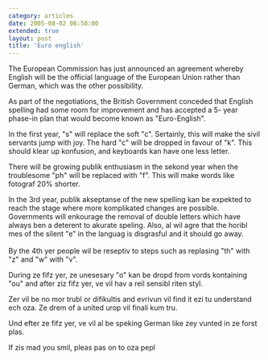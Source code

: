 ```yaml
---
category: articles
date: 2005-08-02 06:50:00
extended: true
layout: post
title: 'Euro english'
---
```


<p>The European Commission has just announced an agreement whereby English will be the official language of the European Union rather than German, which was the other possibility.</p>

<p>As part of the negotiations, the British Government conceded that English spelling had some room for improvement and has accepted a 5- year phase-in plan that would become known as "Euro-English".</p>

<!--more-->
<p>In the first year, "s" will replace the soft "c". Sertainly, this will make the sivil servants jump with joy. The hard "c" will be dropped in favour of "k". This should klear up konfusion, and keyboards kan have one less letter.</p>

<p>There will be growing publik enthusiasm in the sekond year when the troublesome "ph" will be replaced with "f". This will make words like fotograf 20% shorter.</p>

<p>In the 3rd year, publik akseptanse of the new spelling kan be expekted to reach the stage where more komplikated changes are possible. Governments will enkourage the removal of double letters which have always ben a deterent to akurate speling. Also, al wil agre that the horibl mes of the silent "e" in the languag is disgrasful and it should go away.<br /><br />By the 4th yer people wil be reseptiv to steps such as replasing "th" with "z" and "w" with "v".</p>

<p>During ze fifz yer, ze unesesary "o" kan be dropd from vords kontaining "ou" and after ziz fifz yer, ve vil hav a reil sensibl riten styl.</p>

<p>Zer vil be no mor trubl or difikultis and evrivun vil find it ezi tu understand ech oza. Ze drem of a united urop vil finali kum tru.</p>

<p>Und efter ze fifz yer, ve vil al be speking German like zey vunted in ze forst plas.</p>

<p>If zis mad you smil, pleas pas on to oza pepl</p>
